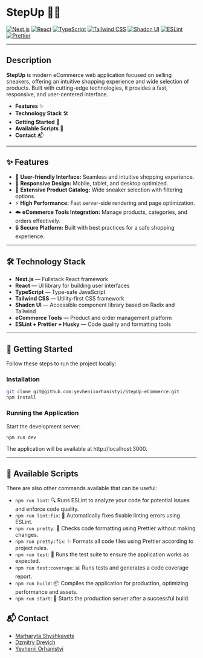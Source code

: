 # StepUp 👟✨

[![Next.js](https://img.shields.io/badge/Next.js-000?logo=next.js&logoColor=white&style=for-the-badge)](https://nextjs.org/)
[![React](https://img.shields.io/badge/React-61DAFB?logo=react&logoColor=black&style=for-the-badge)](https://reactjs.org/)
[![TypeScript](https://img.shields.io/badge/TypeScript-3178C6?logo=typescript&logoColor=white&style=for-the-badge)](https://www.typescriptlang.org/)
[![Tailwind CSS](https://img.shields.io/badge/TailwindCSS-38B2AC?logo=tailwind-css&logoColor=white&style=for-the-badge)](https://tailwindcss.com/)
[![Shadcn UI](https://img.shields.io/badge/Shadcn_UI-000000?style=for-the-badge)](https://ui.shadcn.dev/)
[![ESLint](https://img.shields.io/badge/ESLint-4B32C3?logo=eslint&logoColor=white&style=for-the-badge)](https://eslint.org/)
[![Prettier](https://img.shields.io/badge/Prettier-F7B93E?logo=prettier&logoColor=white&style=for-the-badge)](https://prettier.io/)

---

## Description

**StepUp** is modern eCommerce web application focused on selling sneakers, offering an intuitive shopping experience and wide selection of products. Built with cutting-edge technologies, it provides a fast, responsive, and user-centered interface.

- **Features** ✨
- **Technology Stack** 🛠️
- **Getting Started** 🚀
- **Available Scripts** 📜
- **Contact** 📬

---

## ✨ Features

- 🎯 **User-friendly Interface:** Seamless and intuitive shopping experience.
- 📱 **Responsive Design:** Mobile, tablet, and desktop optimized.
- 🛒 **Extensive Product Catalog:** Wide sneaker selection with filtering options.
- ⚡ **High Performance:** Fast server-side rendering and page optimization.
- ☁️ **eCommerce Tools Integration:** Manage products, categories, and orders effectively.
- 🔒 **Secure Platform:** Built with best practices for a safe shopping experience.

---

## 🛠️ Technology Stack

- **Next.js** — Fullstack React framework
- **React** — UI library for building user interfaces
- **TypeScript** — Type-safe JavaScript
- **Tailwind CSS** — Utility-first CSS framework
- **Shadcn UI** — Accessible component library based on Radix and Tailwind
- **eCommerce Tools** — Product and order management platform
- **ESLint + Prettier + Husky** — Code quality and formatting tools

---

## 🚀 Getting Started

Follow these steps to run the project locally:

### Installation

```bash
git clone git@github.com:yevheniiorhanistyi/StepUp-eCommerce.git
npm install
```

### Running the Application

Start the development server:

```bash
npm run dev
```

The application will be available at http://localhost:3000.

---

## 📜 Available Scripts

There are also other commands available that can be useful:

- `npm run lint`: 🔍 Runs ESLint to analyze your code for potential issues and enforce code quality.
- `npm run lint:fix`: 🧹 Automatically fixes fixable linting errors using ESLint.
- `npm run pretty`: 🧼 Checks code formatting using Prettier without making changes.
- `npm run pretty:fix`: ✨ Formats all code files using Prettier according to project rules.
- `npm run test`: 🧪 Runs the test suite to ensure the application works as expected.
- `npm run test:coverage`: 📊 Runs tests and generates a code coverage report.
- `npm run build`: 📦 Compiles the application for production, optimizing performance and assets.
- `npm run start`: 🚀 Starts the production server after a successful build.

## 📬 Contact

- [Marharyta Shyshkavets](https://github.com/margomint)
- [Dzmitry Drevich](https://github.com/rasimaru)
- [Yevhenii Orhanistyi](https://github.com/yevheniiorhanistyi)
